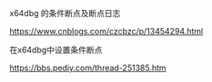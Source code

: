 x64dbg 的条件断点及断点日志

https://www.cnblogs.com/czcbzc/p/13454294.html

在x64dbg中设置条件断点

https://bbs.pediy.com/thread-251385.htm